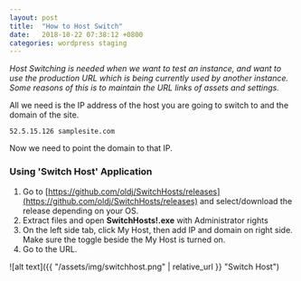 ```yaml
---
layout: post
title:  "How to Host Switch"
date:   2018-10-22 07:38:12 +0800
categories: wordpress staging
---
```


*Host Switching is needed when we want to test an instance, and want to use the production URL which is being currently used by another instance. Some reasons of this is to maintain the URL links of assets and settings.*

All we need is the IP address of the host you are going to switch to and the domain of the site.

    52.5.15.126 samplesite.com
    
Now we need to point the domain to that IP. 

### Using 'Switch Host' Application

1. Go to [https://github.com/oldj/SwitchHosts/releases](https://github.com/oldj/SwitchHosts/releases) and select/download the release depending on your OS.
1. Extract files and open **SwitchHosts!.exe** with Administrator rights
1. On the left side tab, click My Host, then add IP and domain on right side. Make sure the toggle beside the My Host is turned on.
1. Go to the URL.

![alt text]({{ "/assets/img/switchhost.png" | relative_url }} "Switch Host")
